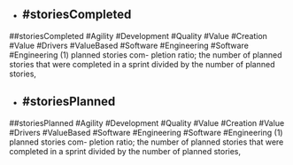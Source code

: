 - ## #storiesCompleted
##storiesCompleted #Agility #Development #Quality #Value #Creation #Value #Drivers #ValueBased #Software #Engineering #Software #Engineering 
(1) planned stories com- pletion ratio; the number of planned stories that were completed in a sprint divided by the number of planned stories,

- ## #storiesPlanned
##storiesPlanned #Agility #Development #Quality #Value #Creation #Value #Drivers #ValueBased #Software #Engineering #Software #Engineering 
(1) planned stories com- pletion ratio; the number of planned stories that were completed in a sprint divided by the number of planned stories,

